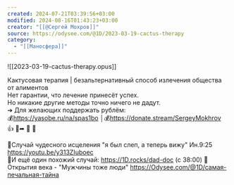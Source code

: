 ```yaml
---
created: 2024-07-21T03:39:56+03:00
modified: 2024-08-16T01:43:23+03:00
creator: "[[@Сергей Мохров]]"
source: https://odysee.com/@1D/2023-03-19-cactus-therapy
category:
  - "[[Маносфера]]"
---
```


![[2023-03-19-cactus-therapy.opus]]

Кактусовая терапия | безальтернативный способ излечения общества от алиментов  
Нет гарантии, что лечение принесёт успех.  
Но никакие другие методы точно ничего не дадут.  
➔ Для желающих поддержать рублём:  
💰https://yasobe.ru/na/spas1bo │💰https://donate.stream/SergeyMokhrov  
👍 🔗➦ 📰 🔔

📎Случай чудесного исцеления "я был слеп, а теперь вижу" Ин.9:25 https://youtu.be/y313ZIuboec  
📎И ещё один похожий случай: https://1D.rocks/dad-doc (с 38:00)
📎Открытия века - "Мужчины тоже люди" https://Odysee.com/@1D/самая-печальная-тайна
